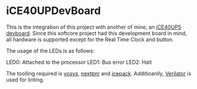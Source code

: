 # iCE40UPDevBoard

This is the integration of this project with another of mine, an [iCE40UP5 devboard](https://github.com/aslak3/ICE40UPDevBoard). Since this softcore project had this development board in mind, all hardware is supported except for the Real Time Clock and button.

The usage of the LEDs is as follows:

LED0: Attached to the processor
LED1: Bus error
LED2: Halt

The toolling required is [yosys](https://github.com/YosysHQ/yosys), [nextpnr](https://github.com/YosysHQ/nextpnr) and [icepack](https://github.com/YosysHQ/icestorm). Additioanlly, [Verilator](https://www.veripool.org/verilator/) is used for linting.
